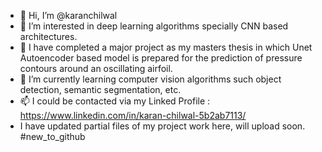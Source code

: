 - 👋 Hi, I’m @karanchilwal
- 👀 I’m interested in deep learning algorithms specially CNN based architectures.
- 🌱 I have completed a major project as my masters thesis in which Unet Autoencoder based model is prepared for the prediction of pressure contours around an oscillating airfoil.
- 🌱 I’m currently learning computer vision algorithms such object detection, semantic segmentation, etc.
- 📫 I could be contacted via my Linked Profile : https://www.linkedin.com/in/karan-chilwal-5b2ab7113/
- I have updated partial files of my project work here, will upload soon. #new_to_github

<!---
karanchilwal/karanchilwal is a ✨ special ✨ repository because its `README.md` (this file) appears on your GitHub profile.
You can click the Preview link to take a look at your changes.
--->

